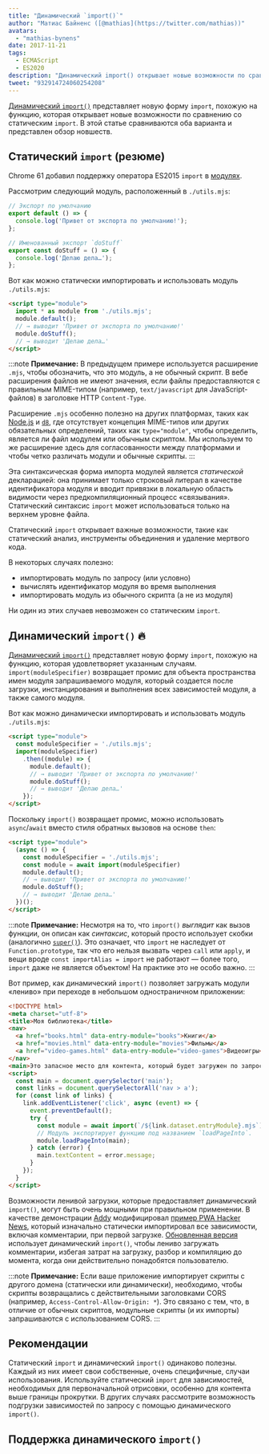 ```yaml
---
title: "Динамический `import()`"
author: "Матиас Байненс ([@mathias](https://twitter.com/mathias))"
avatars: 
  - "mathias-bynens"
date: 2017-11-21
tags: 
  - ECMAScript
  - ES2020
description: "Динамический import() открывает новые возможности по сравнению со статическим импортом. В этой статье сравниваются оба подхода и представлен обзор новшеств."
tweet: "932914724060254208"
---
```

[Динамический `import()`](https://github.com/tc39/proposal-dynamic-import) представляет новую форму `import`, похожую на функцию, которая открывает новые возможности по сравнению со статическим `import`. В этой статье сравниваются оба варианта и представлен обзор новшеств.

<!--truncate-->
## Статический `import` (резюме)

Chrome 61 добавил поддержку оператора ES2015 `import` в [модулях](/features/modules).

Рассмотрим следующий модуль, расположенный в `./utils.mjs`:

```js
// Экспорт по умолчанию
export default () => {
  console.log('Привет от экспорта по умолчанию!');
};

// Именованный экспорт `doStuff`
export const doStuff = () => {
  console.log('Делаю дела…');
};
```

Вот как можно статически импортировать и использовать модуль `./utils.mjs`:

```html
<script type="module">
  import * as module from './utils.mjs';
  module.default();
  // → выводит 'Привет от экспорта по умолчанию!'
  module.doStuff();
  // → выводит 'Делаю дела…'
</script>
```

:::note
**Примечание:** В предыдущем примере используется расширение `.mjs`, чтобы обозначить, что это модуль, а не обычный скрипт. В вебе расширения файлов не имеют значения, если файлы предоставляются с правильным MIME-типом (например, `text/javascript` для JavaScript-файлов) в заголовке HTTP `Content-Type`.

Расширение `.mjs` особенно полезно на других платформах, таких как [Node.js](https://nodejs.org/api/esm.html#esm_enabling) и [`d8`](/docs/d8), где отсутствует концепция MIME-типов или других обязательных определений, таких как `type="module"`, чтобы определить, является ли файл модулем или обычным скриптом. Мы используем то же расширение здесь для согласованности между платформами и чтобы четко различать модули и обычные скрипты.
:::

Эта синтаксическая форма импорта модулей является *статической* декларацией: она принимает только строковый литерал в качестве идентификатора модуля и вводит привязки в локальную область видимости через предкомпиляционный процесс «связывания». Статический синтаксис `import` может использоваться только на верхнем уровне файла.

Статический `import` открывает важные возможности, такие как статический анализ, инструменты объединения и удаление мертвого кода.

В некоторых случаях полезно:

- импортировать модуль по запросу (или условно)
- вычислять идентификатор модуля во время выполнения
- импортировать модуль из обычного скрипта (а не из модуля)

Ни один из этих случаев невозможен со статическим `import`.

## Динамический `import()` 🔥

[Динамический `import()`](https://github.com/tc39/proposal-dynamic-import) представляет новую форму `import`, похожую на функцию, которая удовлетворяет указанным случаям. `import(moduleSpecifier)` возвращает промис для объекта пространства имен модуля запрашиваемого модуля, который создается после загрузки, инстанцирования и выполнения всех зависимостей модуля, а также самого модуля.

Вот как можно динамически импортировать и использовать модуль `./utils.mjs`:

```html
<script type="module">
  const moduleSpecifier = './utils.mjs';
  import(moduleSpecifier)
    .then((module) => {
      module.default();
      // → выводит 'Привет от экспорта по умолчанию!'
      module.doStuff();
      // → выводит 'Делаю дела…'
    });
</script>
```

Поскольку `import()` возвращает промис, можно использовать `async`/`await` вместо стиля обратных вызовов на основе `then`:

```html
<script type="module">
  (async () => {
    const moduleSpecifier = './utils.mjs';
    const module = await import(moduleSpecifier)
    module.default();
    // → выводит 'Привет от экспорта по умолчанию!'
    module.doStuff();
    // → выводит 'Делаю дела…'
  })();
</script>
```

:::note
**Примечание:** Несмотря на то, что `import()` _выглядит_ как вызов функции, он описан как *синтаксис*, который просто использует скобки (аналогично [`super()`](https://developer.mozilla.org/en-US/docs/Web/JavaScript/Reference/Operators/super)). Это означает, что `import` не наследует от `Function.prototype`, так что его нельзя вызвать через `call` или `apply`, и вещи вроде `const importAlias = import` не работают — более того, `import` даже не является объектом! На практике это не особо важно.
:::

Вот пример, как динамический `import()` позволяет загружать модули «лениво» при переходе в небольшом одностраничном приложении:

```html
<!DOCTYPE html>
<meta charset="utf-8">
<title>Моя библиотека</title>
<nav>
  <a href="books.html" data-entry-module="books">Книги</a>
  <a href="movies.html" data-entry-module="movies">Фильмы</a>
  <a href="video-games.html" data-entry-module="video-games">Видеоигры</a>
</nav>
<main>Это запасное место для контента, который будет загружен по запросу.</main>
<script>
  const main = document.querySelector('main');
  const links = document.querySelectorAll('nav > a');
  for (const link of links) {
    link.addEventListener('click', async (event) => {
      event.preventDefault();
      try {
        const module = await import(`/${link.dataset.entryModule}.mjs`);
        // Модуль экспортирует функцию под названием `loadPageInto`.
        module.loadPageInto(main);
      } catch (error) {
        main.textContent = error.message;
      }
    });
  }
</script>
```

Возможности ленивой загрузки, которые предоставляет динамический `import()`, могут быть очень мощными при правильном применении. В качестве демонстрации [Addy](https://twitter.com/addyosmani) модифицировал [пример PWA Hacker News](https://hnpwa-vanilla.firebaseapp.com/), который изначально статически импортировал все зависимости, включая комментарии, при первой загрузке. [Обновленная версия](https://dynamic-import.firebaseapp.com/) использует динамический `import()`, чтобы лениво загружать комментарии, избегая затрат на загрузку, разбор и компиляцию до момента, когда они действительно понадобятся пользователю.

:::note
**Примечание:** Если ваше приложение импортирует скрипты с другого домена (статически или динамически), необходимо, чтобы скрипты возвращались с действительными заголовками CORS (например, `Access-Control-Allow-Origin: *`). Это связано с тем, что, в отличие от обычных скриптов, модульные скрипты (и их импорты) запрашиваются с использованием CORS.
:::

## Рекомендации

Статический `import` и динамический `import()` одинаково полезны. Каждый из них имеет свои собственные, очень специфичные, случаи использования. Используйте статический `import` для зависимостей, необходимых для первоначальной отрисовки, особенно для контента выше границы прокрутки. В других случаях рассмотрите возможность подгрузки зависимостей по запросу с помощью динамического `import()`.

## Поддержка динамического `import()`

<feature-support chrome="63"
                 firefox="67"
                 safari="11.1"
                 nodejs="13.2 https://nodejs.medium.com/announcing-core-node-js-support-for-ecmascript-modules-c5d6dc29b663"
                 babel="yes https://babeljs.io/docs/en/babel-plugin-syntax-dynamic-import"></feature-support>
